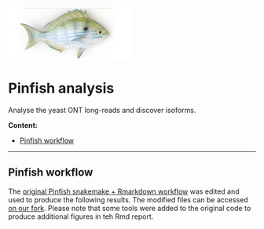 ![pinfish](pictures/pinfish.png)
# Pinfish analysis

Analyse the yeast ONT long-reads and discover isoforms.

**Content:** 
* [Pinfish workflow](#pinfish_workflow)  

<hr>
 
<a name="pinfish_workflow"/>

## Pinfish workflow

The [original Pinfish snakemake + Rmarkdown workflow](https://github.com/nanoporetech/pipeline-pinfish-analysis) was edited and used to produce the following results. The modified files can be accessed [on our fork](https://github.com/Nucleomics-VIB/ont_tutorial_pinfish). Please note that some tools were added to the original code to produce additional figures in teh Rmd report.

